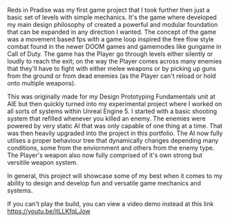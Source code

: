Reds in Pradise was my first game project that I took further then just a basic set of levels with simple mechanics.
It's the game where developed my main design philosophy of created a powerful and modular foundation that can be expanded in any direction I wanted.
The concept of the game was a movement based fps with a game loop inspired the free flow style combat found in the newer DOOM games and gamemodes like gungame in Call of Duty.
The game has the Player go through levels either silently or loudly to reach the exit; on the way the Player comes across many enemies that they'll have to fight with either melee weapons or 
by picking up guns from the ground or from dead enemies (as the Player can't reload or hold onto multiple weapons).

This was originally made for my Design Prototyping Fundamentals unit at AIE but then quickly turned into my experimental project where I worked on all sorts of systems within Unreal Engine 5. I started with a basic shooting system that refilled whenever you killed an enemy. 
The enemies were powered by very static AI that was only capable of one thing at a time. That was then heavily upgraded into the project in this portfolio. 
The AI now fully utilses a proper behaviour tree that dynamically changes depending many conditions, some from the enviornment and others from the enemy type. 
The Player's weapon also now fully comprised of it's own strong but versitile weapon system.

In general, this project will showcase some of my best when it comes to my ability to design and develop fun and versatile game mechanics and systems.

If you can't play the build, you can view a video demo instead at this link https://youtu.be/itLLKfqLJow